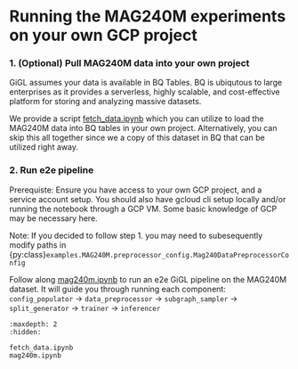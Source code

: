# Running the MAG240M experiments on your own GCP project

### 1. (Optional) Pull MAG240M data into your own project

GiGL assumes your data is available in BQ Tables. BQ is ubiqutous to large enterprises as it provides a serverless,
highly scalable, and cost-effective platform for storing and analyzing massive datasets.

We provide a script [fetch_data.ipynb](./fetch_data.ipynb) which you can utilize to load the MAG240M data into BQ tables in your own
project. Alternatively, you can skip this all together since we a copy of this dataset in BQ that can be utilized right
away.

### 2. Run e2e pipeline

Prerequiste: Ensure you have access to your own GCP project, and a service account setup. You should also have gcloud
cli setup locally and/or running the notebook through a GCP VM. Some basic knowledge of GCP may be necessary here.

Note: If you decided to follow step 1. you may need to subesequently modify paths in
{py:class}`examples.MAG240M.preprocessor_config.Mag240DataPreprocessorConfig`

Follow along [mag240m.ipynb](./mag240m.ipynb) to run an e2e GiGL pipeline on the MAG240M dataset. It will guide you
through running each component: `config_populator` -> `data_preprocessor` -> `subgraph_sampler` -> `split_generator` ->
`trainer` -> `inferencer`


```{toctree}
:maxdepth: 2
:hidden:

fetch_data.ipynb
mag240m.ipynb
```
